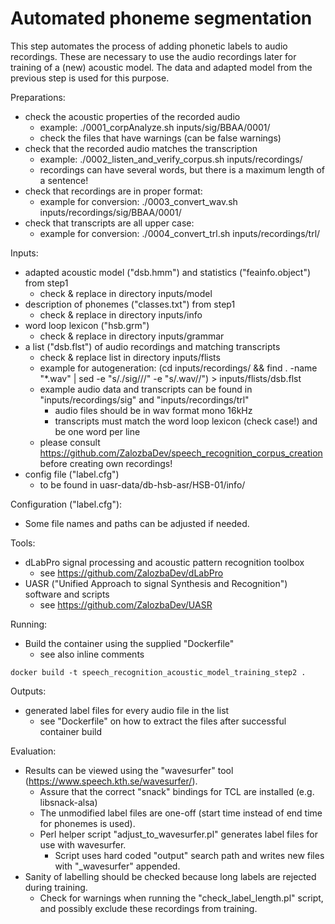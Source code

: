 # Automated phoneme segmentation

This step automates the process of adding phonetic labels to audio recordings. These are necessary to use the audio
recordings later for training of a (new) acoustic model. The data and adapted model from the previous step is used
for this purpose.

Preparations:

* check the acoustic properties of the recorded audio
    * example: ./0001_corpAnalyze.sh inputs/sig/BBAA/0001/ 
    * check the files that have warnings (can be false warnings)
* check that the recorded audio matches the transcription
    * example: ./0002_listen_and_verify_corpus.sh inputs/recordings/
    * recordings can have several words, but there is a maximum length of a sentence!
* check that recordings are in proper format:
    * example for conversion: ./0003_convert_wav.sh inputs/recordings/sig/BBAA/0001/
* check that transcripts are all upper case:
    * example for conversion: ./0004_convert_trl.sh inputs/recordings/trl/
    
Inputs:

* adapted acoustic model ("dsb.hmm") and statistics ("feainfo.object") from step1
	* check & replace in directory inputs/model
* description of phonemes ("classes.txt") from step1
    * check & replace in directory inputs/info
* word loop lexicon ("hsb.grm")
    * check & replace in directory inputs/grammar
* a list ("dsb.flst") of audio recordings and matching transcripts
    * check & replace list in directory inputs/flists
    * example for autogeneration: (cd inputs/recordings/ && find . -name "*.wav" | sed -e "s/\.\/sig\///" -e "s/\.wav//") > inputs/flists/dsb.flst
    * example audio data and transcripts can be found in "inputs/recordings/sig" and "inputs/recordings/trl"
        * audio files should be in wav format mono 16kHz
        * transcripts must match the word loop lexicon (check case!) and be one word per line
	* please consult https://github.com/ZalozbaDev/speech_recognition_corpus_creation before creating own recordings!
* config file ("label.cfg")
    * to be found in uasr-data/db-hsb-asr/HSB-01/info/

Configuration ("label.cfg"):

* Some file names and paths can be adjusted if needed.

Tools:

* dLabPro signal processing and acoustic pattern recognition toolbox
    * see https://github.com/ZalozbaDev/dLabPro
* UASR ("Unified Approach to signal Synthesis and Recognition") software and scripts
    * see https://github.com/ZalozbaDev/UASR

Running:

* Build the container using the supplied "Dockerfile"
    * see also inline comments
    
```console
docker build -t speech_recognition_acoustic_model_training_step2 .
```

Outputs:

* generated label files for every audio file in the list 
	* see "Dockerfile" on how to extract the files after successful container build

Evaluation:

* Results can be viewed using the "wavesurfer" tool (https://www.speech.kth.se/wavesurfer/).
    * Assure that the correct "snack" bindings for TCL are installed (e.g. libsnack-alsa)
    * The unmodified label files are one-off (start time instead of end time for phonemes is used).
    * Perl helper script "adjust_to_wavesurfer.pl" generates label files for use with wavesurfer.
        * Script uses hard coded "output" search path and writes new files with "_wavesurfer" appended.
* Sanity of labelling should be checked because long labels are rejected during training.
    * Check for warnings when running the "check_label_length.pl" script, and possibly exclude these recordings from training.
